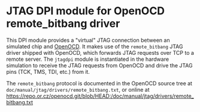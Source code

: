 JTAG DPI module for OpenOCD remote_bitbang driver
=================================================

This DPI module provides a "virtual" JTAG connection between an simulated chip
and [OpenOCD](https://openocd.org/). It makes use of the `remote_bitbang` JTAG
driver shipped with OpenOCD, which forwards JTAG requests over TCP to a remote
server. The `jtagdpi` module is instantiated in the hardware simulation to
receive the JTAG requests from OpenOCD and drive the JTAG pins (TCK, TMS, TDI,
etc.) from it.

The `remote_bitbang` protocol is documented in the OpenOCD source tree at
`doc/manual/jtag/drivers/remote_bitbang.txt`, or online at
https://repo.or.cz/openocd.git/blob/HEAD:/doc/manual/jtag/drivers/remote_bitbang.txt
